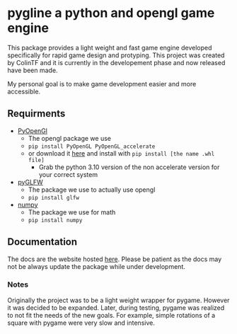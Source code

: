 # pygline a python and opengl game engine

This package provides a light weight and fast game engine developed specifically for rapid game design and protyping. This project was created by ColinTF and it is currently in the developement phase and now released have been made. 

My personal goal is to make game development easier and more accessible.

## Requirments
- [PyOpenGl](https://github.com/mcfletch/pyopengl)
	- The opengl package we use
	- `pip install PyOpenGL PyOpenGL_accelerate` 
	- or download it [here](https://www.lfd.uci.edu/~gohlke/pythonlibs/#pyopengl) and install with `pip install [the name .whl file]`
		- Grab the python 3.10 version of the non accelerate version for your correct system
- [pyGLFW](https://github.com/FlorianRhiem/pyGLFW)
	- The package we use to actually use opengl
	- `pip install glfw`
- [numpy](https://numpy.org/)
	- The package we use for math
	- `pip install numpy`
 
## Documentation
 
 The docs are the website hosted [here](https://colintf.github.io/pygline/). Please be patient as the docs may not be always update the package while under development.
 
### Notes
Originally the project was to be a light weight wrapper for pygame. However it was decided to be expanded. Later, during testing, pygame was realized to not fit the needs of the new goals. For example, simple rotations of a square with pygame were very slow and intensive.

